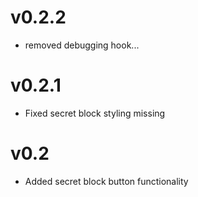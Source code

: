 # v0.2.2
* removed debugging hook...

# v0.2.1
* Fixed secret block styling missing

# v0.2
* Added secret block button functionality